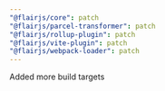 ```yaml
---
"@flairjs/core": patch
"@flairjs/parcel-transformer": patch
"@flairjs/rollup-plugin": patch
"@flairjs/vite-plugin": patch
"@flairjs/webpack-loader": patch
---
```


Added more build targets
